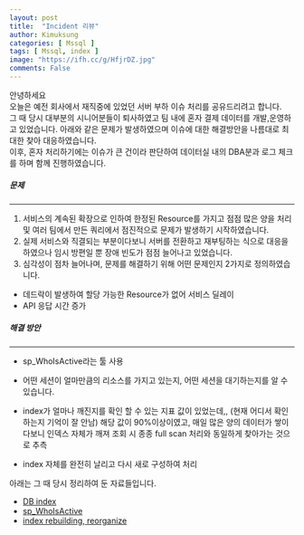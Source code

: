 ```yaml
---
layout: post
title:  "Incident 리뷰"
author: Kimuksung
categories: [ Mssql ]
tags: [ Mssql, index ]
image: "https://ifh.cc/g/HfjrDZ.jpg"
comments: False
---
```


안녕하세요  
오늘은 예전 회사에서 재직중에 있었던 서버 부하 이슈 처리를 공유드리려고 합니다.  
그 때 당시 대부분의 시니어분들이 퇴사하였고 팀 내에 혼자 결제 데이터를 개발,운영하고 있었습니다.
아래와 같은 문제가 발생하였으며 이슈에 대한 해결방안을 나름대로 최대한 찾아 대응하였습니다.  
이후, 혼자 처리하기에는 이슈가 큰 건이라 판단하여 데이터실 내의 DBA분과 로그 체크를 하며 함께 진행하였습니다.  

##### 문제
---
1. 서비스의 계속된 확장으로 인하여 한정된 Resource를 가지고 점점 많은 양을 처리 및 여러 팀에서 만든 쿼리에서 점진적으로 문제가 발생하기 시작하였습니다.
2. 실제 서비스와 직결되는 부분이다보니 서버를 전환하고 재부팅하는 식으로 대응을 하였으나 임시 방편일 뿐 장애 빈도가 점점 늘어나고 있었습니다.
3. 심각성이 점차 늘어나며, 문제를 해결하기 위해 어떤 문제인지 2가지로 정의하였습니다.
- 데드락이 발생하여 할당 가능한 Resource가 없어 서비스 딜레이
- API 응답 시간 증가

##### 해결 방안
---
- sp_WhoIsActive라는 툴 사용
- 어떤 세션이 얼마만큼의 리소스를 가지고 있는지, 어떤 세션을 대기하는지를 알 수 있습니다.

- index가 얼마나 깨진지를 확인 할 수 있는 지표 값이 있었는데,, (현재 어디서 확인하는지 기억이 잘 안남) 해당 값이 90%이상이였고, 매일 많은 양의 데이터가 쌓이다보니 인덱스 자체가 깨져 조회 시 종종 full scan 처리와 동일하게 찾아가는 것으로 추측
- index 자체를 완전히 날리고 다시 새로 구성하여 처리

아래는 그 때 당시 정리하여 둔 자료들입니다.
- [DB index](https://dortmoot.tistory.com/5)
- [sp_WhoIsActive](https://dortmoot.tistory.com/6)
- [index rebuilding, reorganize](https://dortmoot.tistory.com/7)